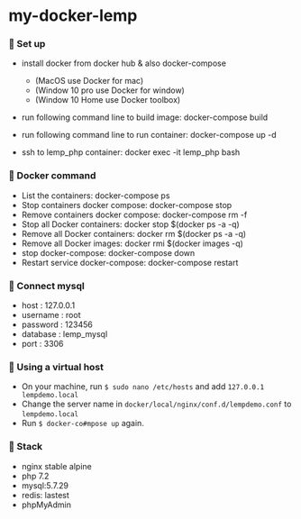 # my-docker-lemp
### 🚀 Set up
- install docker from docker hub & also docker-compose
   * (MacOS use Docker for mac)
   * (Window 10 pro use Docker for window)
   * (Window 10 Home use Docker toolbox)

- run following command line to build image: docker-compose build
- run following command line to run container: docker-compose up -d
- ssh to lemp_php container: docker exec -it lemp_php bash

### 🚀 Docker command
- List the containers: docker-compose ps
- Stop containers docker compose: docker-compose stop
- Remove containers docker compose: docker-compose rm -f
- Stop all Docker containers: docker stop $(docker ps -a -q)
- Remove all Docker containers: docker rm $(docker ps -a -q)
- Remove all Docker images: docker rmi $(docker images -q)
- stop docker-compose: docker-compose down
- Restart service docker-compose: docker-compose restart

### 🚀 Connect mysql
- host : 127.0.0.1
- username : root
- password : 123456
- database : lemp_mysql
- port : 3306

### 🚀 Using a virtual host

- On your machine, run `$ sudo nano /etc/hosts` and add `127.0.0.1  lempdemo.local`
- Change the server name in `docker/local/nginx/conf.d/lempdemo.conf` to `lempdemo.local`
- Run `$ docker-co#mpose up` again.

### 🚀 Stack
- nginx stable alpine
- php 7.2
- mysql:5.7.29
- redis: lastest
- phpMyAdmin